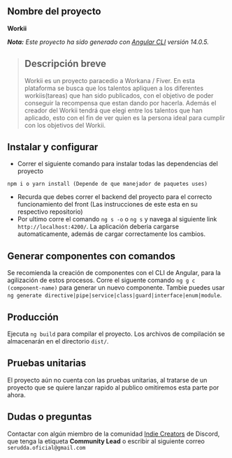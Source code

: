 ## Nombre del proyecto

**Workii**

***Nota:** Este proyecto ha sido generado con [Angular CLI](https://github.com/angular/angular-cli) versión 14.0.5.*

>## Descripción breve
>Workii es un proyecto paracedio a Workana / Fiver. En esta plataforma se busca que los talentos apliquen a los diferentes workiis(tareas) que han sido publicados, con el objetivo de poder conseguir la recompensa que estan dando por hacerla. Además el creador del Workii tendrá que elegi entre los talentos que han aplicado, esto con el fin de ver quien es la persona ideal para cumplir con los objetivos del Workii.

## Instalar y configurar

- Correr el siguiente comando para instalar todas las dependencias del proyecto
``` 
npm i o yarn install (Depende de que manejador de paquetes uses)
```
- Recurda que debes correr el backend del proyecto para el correcto funcionamiento del front (Las instrucciones de este esta en su respectivo repositorio)
- Por ultimo corre el comando `ng s -o` o `ng s` y navega al siguiente link `http://localhost:4200/`. La aplicación deberia cargarse automaticamente, además de cargar correctamente los cambios.

## Generar componentes con comandos

Se recomienda la creación de componentes con el CLI de Angular, para la agilización de estos procesos.
Corre el siguente comando `ng g c (component-name)` para generar un nuevo componente. Tambie puedes usar `ng generate directive|pipe|service|class|guard|interface|enum|module`.


## Producción

Ejecuta `ng build` para compilar el proyecto. Los archivos de compilación se almacenarán en el directorio `dist/`.

## Pruebas unitarias

El proyecto aún no cuenta con las pruebas unitarias, al tratarse de un proyecto que se quiere lanzar rapido al publico omitiremos esta parte por ahora.

## Dudas o preguntas

Contactar con algún miembro de la comunidad [Indie Creators]( https://discord.gg/Qncuxgcgsn) de Discord, que tenga la etiqueta 
**Community Lead** o escribir al siguiente correo `serudda.oficial@gmail.com` 
